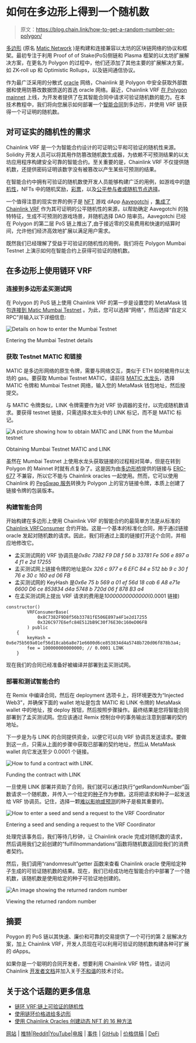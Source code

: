 # 如何在多边形上得到一个随机数

> 原文：<https://blog.chain.link/how-to-get-a-random-number-on-polygon/>

[多边形](https://polygon.technology/) (原名 [Matic Network](https://matic.network/) )是构建和连接兼容以太坊的区块链网络的协议和框架。最初专注于利用 Proof of of Stake(PoS)侧链和 Plasma 框架的以太坊扩展解决方案，在更名为 Polygon 的过程中，他们还添加了其他主要的扩展解决方案，如 ZK-roll up 和 Optimistic Rollups，以及链间通信协议。

作为最广泛采用的分散式 [oracle](https://chain.link/education/blockchain-oracles) 网络，Chainlink 是 Polygon 中安全获取外部数据和使用防篡改数据馈送的首选 oracle 网络。最近，Chainlink VRF [在 Polygon mainnet](https://polygontech.medium.com/chainlink-vrf-is-live-on-polygon-providing-developers-with-a-secure-source-of-verifiable-94ec9815bc03) 上线，为开发者提供了在其智能合同中请求可验证随机数的能力。在本技术教程中，我们将向您展示如何部署一个[智能合同](https://chain.link/education/smart-contracts)到多边形，并使用 VRF 链获得一个可证明的随机数。

## 对可证实的随机性的需求

Chainlink VRF 是一个为智能合约设计的可证明公平和可验证的随机性来源。Solidity 开发人员可以将其用作防篡改随机数生成器，为依赖不可预测结果的以太坊应用程序构建安全可靠的智能合约。至关重要的是，Chainlink VRF 不仅提供随机数，还提供密码证明该数字没有被篡改以产生某些可预测的结果。

在智能合约中拥有可验证的随机数使开发人员能够构建广泛的用例，如游戏中的[随机性](https://blog.chain.link/44-ways-to-enhance-your-smart-contract-with-chainlink/#gaming-and-randomness)，NFTs 中的随机奖励，[彩票](https://blog.chain.link/how-to-build-a-blockchain-lottery-2/)，以及[公平参与者或随机节点选择](https://blog.chain.link/44-ways-to-enhance-your-smart-contract-with-chainlink/#other)。

一个值得注意的现实世界的例子是 [NFT](https://chain.link/education/nfts) 游戏 dApp [Aavegotchi](https://aavegotchi.com/) ，[集成了 Chainlink VRF](https://aavegotchi.medium.com/chainlink-vrf-launches-on-polygon-enabling-provably-rare-aavegotchis-d03e36698795) 作为其可证明的公平随机性的来源，以帮助确定 Aavegotchi 的独特特征，生成不可预测的游戏场景，并随机选择 DAO 陪审员。Aavegotchi 已经在 Polygon 的第二层 PoS 链上推出了,由于接近零的交易费用和快速的结算时间，允许他们经济高效地扩展以满足用户需求。

既然我们已经理解了受益于可验证的随机性的用例，我们将在 Polygon Mumbai Testnet 上演示如何在智能合约上获得可验证的随机数。

## 在多边形上使用链环 VRF

### 连接到多边形孟买测试网

在 Polygon 的 PoS 链上使用 Chainlink VRF 的第一步是设置您的 MetaMask 钱包[连接到 Matic Mumbai Testnet](https://docs.matic.network/docs/develop/metamask/config-matic/) 。为此，您可以选择“网络”，然后选择“自定义 RPC”并输入以下详细信息:

![Details on how to enter the Mumbai Testnet](img/da65e4d57f9791a0bbd5d9d9a5b1682f.png)

<figcaption id="caption-attachment-1648" class="wp-caption-text">Entering the Mumbai Testnet details</figcaption>



### 获取 Testnet MATIC 和链接

MATIC 是多边形网络的原生令牌，需要与网络交互，类似于 ETH 如何被用作以太坊的 gas。要获取 Mumbai Testnet MATIC，请前往 [MATIC 水龙头](https://faucet.matic.network/)，选择 MATIC 令牌和 Mumbai Testnet 网络，输入您的 MetaMask 钱包地址，然后按提交。

与 MATIC 令牌类似，LINK 令牌需要作为对 VRF 协调器的支付，以完成随机数请求。要获得 testnet 链接，只需选择水龙头中的 LINK 标记，而不是 MATIC 标记。

![A picture showing how to obtain MATIC and LINK from the Mumbai testnet](img/18775179ac212025c15fd7791da0f63d.png)

<figcaption id="caption-attachment-1649" class="wp-caption-text">Obtaining Mumbai Testnet MATIC and LINK</figcaption>



虽然在 Mumbai Testnet 上使用水龙头获取链接的过程相对简单，但是在转到 Polygon 的 Mainnet 时就有点复杂了。这是因为由[多边形桥](https://wallet.matic.network/bridge)提供的链接与 [ERC-677](https://github.com/ethereum/EIPs/issues/677) 不兼容，所以它不能与 Chainlink oracles 一起使用。然而，它可以使用 Chainlink 的 [PegSwap 服务](https://pegswap.surge.sh/)转换为 Polygon 上的官方链接令牌，本质上创建了链接令牌的包装版本。

### 构建智能合同

开始构建在多边形上使用 Chainlink VRF 的智能合约的最简单方法是从标准的 [Chainlink VRFConsumer](https://remix.ethereum.org/#version=soljson-v0.6.6+commit.6c089d02.js&optimize=false&evmVersion=null&gist=536123b71478ad4442cfc4278e8de577) 合约开始。这是一个基本的标准化合同，用于通过链接 oracle 发起对随机数的请求。因此，我们将通过上面的链接打开这个合同，并相应地修改它。

*   孟买测试网的 VRF 协调员是*0x8c 7382 F9 D8 f 56 b 33781 Fe 506 e 897 a 4 f1 e 2d 17255*
*   孟买测试网上链接令牌的地址是*0x 326 c 977 e 6 EFC 84 e 512 bb 9 c 30 f 76 e 30 c 160 ed 06 FB*
*   孟买测试网的 KeyHash 是*0x6e 75 b 569 a 01 ef 56d 18 cab 6 A8 e71e 6600 D6 ce 853834 d4a 5748 b 720d 06 f 878 B3 a4*
*   在孟买测试网上提出 VRF 请求的费用是*10000000000000*(0.0001 链接)

```
constructor() 
        VRFConsumerBase(
            0x8C7382F9D8f56b33781fE506E897a4F1e2d17255
            0x326C977E6efc84E512bB9C30f76E30c160eD06FB
        ) public
    {
        keyHash = 0x6e75b569a01ef56d18cab6a8e71e6600d6ce853834d4a5748b720d06f878b3a4;
        fee = 100000000000000; // 0.0001 LINK
    }
```

现在我们的合同已经准备好被编译并部署到孟买测试网。

### 部署和测试智能合约

在 Remix 中编译合同，然后在 deployment 选项卡上，将环境更改为“Injected Web3”，并确保下面的 wallet 地址是包含 MATIC 和 LINK 令牌的 MetaMask wallet 中的地址，按 deploy 按钮，然后按照步骤操作。最终结果是您将智能合同部署到了孟买测试网。您应该通过 Remix 控制台中的事务输出注意到部署的契约地址。

下一步是为与 LINK 的合同提供资金，以便它可以向 VRF 协调员发送请求。要做到这一点，只需从上面的步骤中获取已部署的契约地址，然后从 MetaMask wallet 向它发送至少 0.0001 个链接。

![How to fund a contract with LINK.](img/4719abbdd6dcc5f90ec9d686ca0033a4.png)

<figcaption id="caption-attachment-1650" class="wp-caption-text">Funding the contract with LINK</figcaption>



一旦使用 LINK 部署并资助了合同，我们就可以通过执行“getRandomNumber”函数请求一个随机数，并传入一个给定的[种子](https://en.wikipedia.org/wiki/Random_seed)作为参数。这将把请求和种子一起发送给 VRF 协调员。记住，选择一颗[难以影响或预测](https://docs.chain.link/docs/chainlink-vrf-api-reference#choosing-a-seed)的种子是极其重要的。

![How to enter a seed and send a request to the VRF Coordinator](img/ddcaa456aea99102ca2ed9f6c3906983.png)

<figcaption id="caption-attachment-1651" class="wp-caption-text">Entering a seed and sending a request to the VRF Coordinator</figcaption>



处理完该事务后，我们等待几秒钟，让 Chainlink oracle 完成对随机数的请求，然后调用我们之前创建的“fulfillnommandations”函数将随机数返回给我们的消费者契约。

然后，我们调用“randomresult”getter 函数来查看 Chainlink oracle 使用给定种子生成的可验证随机数的结果。现在，我们已经成功地在智能合约中部署了一个随机数，该随机数是使用给定的种子可验证地创建的。

![An image showing the returned random number](img/2f921d0d32e83e5970244075902655c6.png)

<figcaption id="caption-attachment-1652" class="wp-caption-text">Viewing the returned random number</figcaption>



## 摘要

Poygon 的 PoS 链以其快速、廉价和可靠的交易提供了一个可行的第 2 层解决方案，加上 Chainlink VRF，开发人员现在可以利用可验证的随机数构建各种可扩展的 dApps。

如果你是一个聪明的合同开发者，想要利用 Chainlink VRF 特性，请访问 Chainlink [开发者文档](https://docs.chain.link/docs/chainlink-vrf)并加入关于[不和谐](https://discord.gg/hZMEXKmK)的技术讨论。

## 关于这个话题的更多信息

*   [链环 VRF:链上可验证的随机性](https://blog.chain.link/chainlink-vrf-on-chain-verifiable-randomness/)
*   [使用链环价格进给多边形](https://blog.chain.link/matic-defi-price-feeds/)
*   [使用 Chainlink Oracles 创建动态 NFT 的 16 种方法](https://blog.chain.link/create-dynamic-nfts-using-chainlink-oracles/)

[网站](https://chain.link/) | [推特](https://twitter.com/chainlink)|[Reddit](https://www.reddit.com/r/Chainlink/)|[YouTube](https://www.youtube.com/channel/UCnjkrlqaWEBSnKZQ71gdyFA)|[电报](https://t.me/chainlinkofficial) | [事件](https://blog.chain.link/tag/events/) | [GitHub](https://github.com/smartcontractkit/chainlink) | [价格供稿](https://feeds.chain.link/) | [DeFi](https://www.chain.link/solutions/defi)